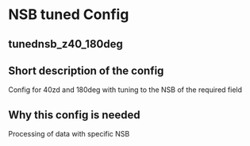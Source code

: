 # NSB tuned Config

## tunednsb_z40_180deg

## Short description of the config

Config for 40zd and 180deg with tuning to the NSB of the required field

## Why this config is needed

Processing of data with specific NSB 